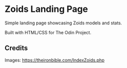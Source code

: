 # Zoids Landing Page

Simple landing page showcasing Zoids models and stats.

Built with HTML/CSS for The Odin Project.

## Credits

Images: https://theironbible.com/IndexZoids.php
